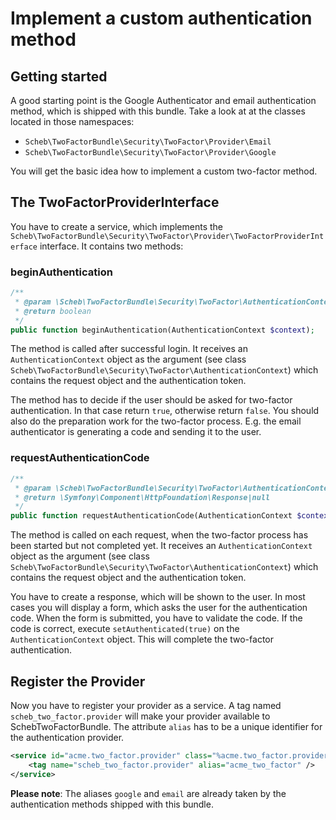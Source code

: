 Implement a custom authentication method
========================================

## Getting started ##

A good starting point is the Google Authenticator and email authentication method, which is shipped with this bundle. Take a look at at the classes located in those namespaces:

 - `Scheb\TwoFactorBundle\Security\TwoFactor\Provider\Email`
 - `Scheb\TwoFactorBundle\Security\TwoFactor\Provider\Google`

You will get the basic idea how to implement a custom two-factor method.

## The TwoFactorProviderInterface ##

You have to create a service, which implements the `Scheb\TwoFactorBundle\Security\TwoFactor\Provider\TwoFactorProviderInterface` interface. It contains two methods:

### beginAuthentication ###

```php
/**
 * @param \Scheb\TwoFactorBundle\Security\TwoFactor\AuthenticationContext $context
 * @return boolean
 */
public function beginAuthentication(AuthenticationContext $context);
```

The method is called after successful login. It receives an `AuthenticationContext` object as the argument (see class `Scheb\TwoFactorBundle\Security\TwoFactor\AuthenticationContext`) which contains the request object and the authentication token.

The method has to decide if the user should be asked for two-factor authentication. In that case return `true`, otherwise return `false`. You should also do the preparation work for the two-factor process. E.g. the email authenticator is generating a code and sending it to the user.

### requestAuthenticationCode ###

```php
/**
 * @param \Scheb\TwoFactorBundle\Security\TwoFactor\AuthenticationContext $context
 * @return \Symfony\Component\HttpFoundation\Response|null
 */
public function requestAuthenticationCode(AuthenticationContext $context);
```

The method is called on each request, when the two-factor process has been started but not completed yet. It receives an `AuthenticationContext` object as the argument (see class `Scheb\TwoFactorBundle\Security\TwoFactor\AuthenticationContext`) which contains the request object and the authentication token.

You have to create a response, which will be shown to the user. In most cases you will display a form, which asks the user for the authentication code. When the form is submitted, you have to validate the code. If the code is correct, execute `setAuthenticated(true)` on the `AuthenticationContext` object. This will complete the two-factor authentication.

## Register the Provider ##

Now you have to register your provider as a service. A tag named `scheb_two_factor.provider` will make your provider available to SchebTwoFactorBundle. The attribute `alias` has to be a unique identifier for the authentication provider.

```xml
<service id="acme.two_factor.provider" class="%acme.two_factor.provider.class%">
	<tag name="scheb_two_factor.provider" alias="acme_two_factor" />
</service>
```

**Please note**: The aliases `google` and `email` are already taken by the authentication methods shipped with this bundle.
